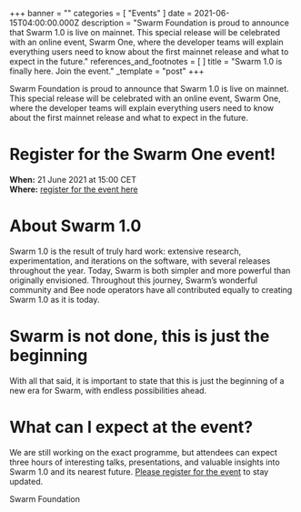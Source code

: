 +++
banner = ""
categories = [ "Events" ]
date = 2021-06-15T04:00:00.000Z
description = "Swarm Foundation is proud to announce that Swarm 1.0 is live on mainnet. This special release will be celebrated with an online event, Swarm One, where the developer teams will explain everything users need to know about the first mainnet release and what to expect in the future."
references_and_footnotes = [ ]
title = "Swarm 1.0 is finally here. Join the event."
_template = "post"
+++

Swarm Foundation is proud to announce that Swarm 1.0 is live on mainnet. This special release will be celebrated with an online event, Swarm One, where the developer teams will explain everything users need to know about the first mainnet release and what to expect in the future.

# **Register for the Swarm One event!**

**When:** 21 June 2021 at 15:00 CET  
**Where:** [register for the event here](https://bit.ly/3cFNIsI)

# **About Swarm 1.0**

Swarm 1.0 is the result of truly hard work: extensive research, experimentation, and iterations on the software, with several releases throughout the year. Today, Swarm is both simpler and more powerful than originally envisioned. Throughout this journey, Swarm’s wonderful community and Bee node operators have all contributed equally to creating Swarm 1.0 as it is today.

# **Swarm is not done, this is just the beginning**

With all that said, it is important to state that this is just the beginning of a new era for Swarm, with endless possibilities ahead.

# **What can I expect at the event?**

We are still working on the exact programme, but attendees can expect three hours of interesting talks, presentations, and valuable insights into Swarm 1.0 and its nearest future. [Please register for the event](https://bit.ly/3cFNIsI) to stay updated.

Swarm Foundation
